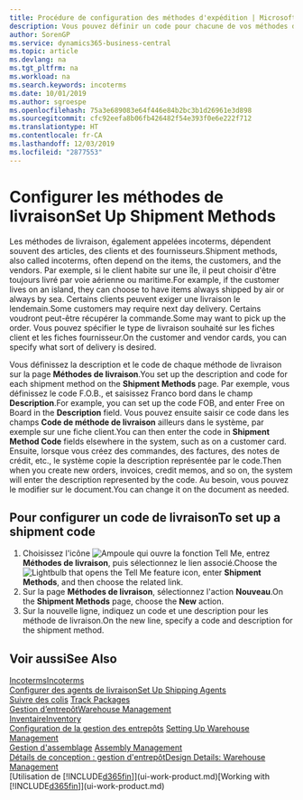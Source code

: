 ```yaml
---
title: Procédure de configuration des méthodes d'expédition | Microsoft Docs
description: Vous pouvez définir un code pour chacune de vos méthodes de livraison offertes, par exemple, saisir les informations qui les concernent.
author: SorenGP
ms.service: dynamics365-business-central
ms.topic: article
ms.devlang: na
ms.tgt_pltfrm: na
ms.workload: na
ms.search.keywords: incoterms
ms.date: 10/01/2019
ms.author: sgroespe
ms.openlocfilehash: 75a3e689083e64f446e84b2bc3b1d26961e3d898
ms.sourcegitcommit: cfc92eefa8b06fb426482f54e393f0e6e222f712
ms.translationtype: HT
ms.contentlocale: fr-CA
ms.lasthandoff: 12/03/2019
ms.locfileid: "2877553"
---
```

# <a name="set-up-shipment-methods"></a><span data-ttu-id="e7de9-103">Configurer les méthodes de livraison</span><span class="sxs-lookup"><span data-stu-id="e7de9-103">Set Up Shipment Methods</span></span>
<span data-ttu-id="e7de9-104">Les méthodes de livraison, également appelées incoterms, dépendent souvent des articles, des clients et des fournisseurs.</span><span class="sxs-lookup"><span data-stu-id="e7de9-104">Shipment methods, also called incoterms, often depend on the items, the customers, and the vendors.</span></span> <span data-ttu-id="e7de9-105">Par exemple, si le client habite sur une île, il peut choisir d'être toujours livré par voie aérienne ou maritime.</span><span class="sxs-lookup"><span data-stu-id="e7de9-105">For example, if the customer lives on an island, they can choose to have items always shipped by air or always by sea.</span></span> <span data-ttu-id="e7de9-106">Certains clients peuvent exiger une livraison le lendemain.</span><span class="sxs-lookup"><span data-stu-id="e7de9-106">Some customers may require next day delivery.</span></span> <span data-ttu-id="e7de9-107">Certains voudront peut-être récupérer la commande.</span><span class="sxs-lookup"><span data-stu-id="e7de9-107">Some may want to pick up the order.</span></span> <span data-ttu-id="e7de9-108">Vous pouvez spécifier le type de livraison souhaité sur les fiches client et les fiches fournisseur.</span><span class="sxs-lookup"><span data-stu-id="e7de9-108">On the customer and vendor cards, you can specify what sort of delivery is desired.</span></span>

<span data-ttu-id="e7de9-109">Vous définissez la description et le code de chaque méthode de livraison sur la page **Méthodes de livraison**.</span><span class="sxs-lookup"><span data-stu-id="e7de9-109">You set up the description and code for each shipment method on the **Shipment Methods** page.</span></span> <span data-ttu-id="e7de9-110">Par exemple, vous définissez le code F.O.B., et saisissez Franco bord dans le champ **Description**.</span><span class="sxs-lookup"><span data-stu-id="e7de9-110">For example, you can set up the code FOB, and enter Free on Board in the **Description** field.</span></span> <span data-ttu-id="e7de9-111">Vous pouvez ensuite saisir ce code dans les champs **Code de méthode de livraison** ailleurs dans le système, par exemple sur une fiche client.</span><span class="sxs-lookup"><span data-stu-id="e7de9-111">You can then enter the code in **Shipment Method Code** fields elsewhere in the system, such as on a customer card.</span></span> <span data-ttu-id="e7de9-112">Ensuite, lorsque vous créez des commandes, des factures, des notes de crédit, etc., le système copie la description représentée par le code.</span><span class="sxs-lookup"><span data-stu-id="e7de9-112">Then when you create new orders, invoices, credit memos, and so on, the system will enter the description represented by the code.</span></span> <span data-ttu-id="e7de9-113">Au besoin, vous pouvez le modifier sur le document.</span><span class="sxs-lookup"><span data-stu-id="e7de9-113">You can change it on the document as needed.</span></span>

## <a name="to-set-up-a-shipment-code"></a><span data-ttu-id="e7de9-114">Pour configurer un code de livraison</span><span class="sxs-lookup"><span data-stu-id="e7de9-114">To set up a shipment code</span></span>
1. <span data-ttu-id="e7de9-115">Choisissez l'icône ![Ampoule qui ouvre la fonction Tell Me](media/ui-search/search_small.png "Dites-moi ce que vous voulez faire"), entrez **Méthodes de livraison**, puis sélectionnez le lien associé.</span><span class="sxs-lookup"><span data-stu-id="e7de9-115">Choose the ![Lightbulb that opens the Tell Me feature](media/ui-search/search_small.png "Tell me what you want to do") icon, enter **Shipment Methods**, and then choose the related link.</span></span>
2. <span data-ttu-id="e7de9-116">Sur la page **Méthodes de livraison**, sélectionnez l'action **Nouveau**.</span><span class="sxs-lookup"><span data-stu-id="e7de9-116">On the **Shipment Methods** page, choose the **New** action.</span></span>
3. <span data-ttu-id="e7de9-117">Sur la nouvelle ligne, indiquez un code et une description pour les méthode de livraison.</span><span class="sxs-lookup"><span data-stu-id="e7de9-117">On the new line, specify a code and description for the shipment method.</span></span>

## <a name="see-also"></a><span data-ttu-id="e7de9-118">Voir aussi</span><span class="sxs-lookup"><span data-stu-id="e7de9-118">See Also</span></span>
[<span data-ttu-id="e7de9-119">Incoterms</span><span class="sxs-lookup"><span data-stu-id="e7de9-119">Incoterms</span></span>](https://iccwbo.org/resources-for-business/incoterms-rules)  
[<span data-ttu-id="e7de9-120">Configurer des agents de livraison</span><span class="sxs-lookup"><span data-stu-id="e7de9-120">Set Up Shipping Agents</span></span>](sales-how-to-set-up-shipping-agents.md)  
<span data-ttu-id="e7de9-121">[Suivre des colis](sales-how-track-packages.md)  </span><span class="sxs-lookup"><span data-stu-id="e7de9-121">[Track Packages](sales-how-track-packages.md)  </span></span>  
[<span data-ttu-id="e7de9-122">Gestion d’entrepôt</span><span class="sxs-lookup"><span data-stu-id="e7de9-122">Warehouse Management</span></span>](warehouse-manage-warehouse.md)  
[<span data-ttu-id="e7de9-123">Inventaire</span><span class="sxs-lookup"><span data-stu-id="e7de9-123">Inventory</span></span>](inventory-manage-inventory.md)  
<span data-ttu-id="e7de9-124">[Configuration de la gestion des entrepôts](warehouse-setup-warehouse.md)   </span><span class="sxs-lookup"><span data-stu-id="e7de9-124">[Setting Up Warehouse Management](warehouse-setup-warehouse.md)   </span></span>  
<span data-ttu-id="e7de9-125">[Gestion d'assemblage](assembly-assemble-items.md)  </span><span class="sxs-lookup"><span data-stu-id="e7de9-125">[Assembly Management](assembly-assemble-items.md)  </span></span>  
[<span data-ttu-id="e7de9-126">Détails de conception : gestion d'entrepôt</span><span class="sxs-lookup"><span data-stu-id="e7de9-126">Design Details: Warehouse Management</span></span>](design-details-warehouse-management.md)  
<span data-ttu-id="e7de9-127">[Utilisation de [!INCLUDE[d365fin](includes/d365fin_md.md)]](ui-work-product.md)</span><span class="sxs-lookup"><span data-stu-id="e7de9-127">[Working with [!INCLUDE[d365fin](includes/d365fin_md.md)]](ui-work-product.md)</span></span>  
